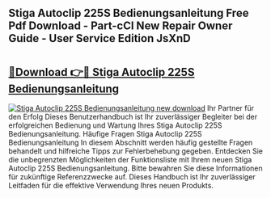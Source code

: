 ## Stiga Autoclip 225S Bedienungsanleitung Free Pdf Download - Part-cCl New Repair Owner Guide - User Service Edition JsXnD

# <h2><a href="http://df3n1q.blite.top/?on=Stiga+Autoclip+225S+Bedienungsanleitung">🔗Download 👉🔴 Stiga Autoclip 225S Bedienungsanleitung</a></h2>

[![Stiga Autoclip 225S Bedienungsanleitung new download](https://i.imgur.com/lujVjoI.png)](http://df3n1q.blite.top/?on=Stiga+Autoclip+225S+Bedienungsanleitung)
Ihr Partner für den Erfolg Dieses Benutzerhandbuch ist Ihr zuverlässiger Begleiter bei der erfolgreichen Bedienung und Wartung Ihres Stiga Autoclip 225S Bedienungsanleitung. Häufige Fragen Stiga Autoclip 225S Bedienungsanleitung In diesem Abschnitt werden häufig gestellte Fragen behandelt und hilfreiche Tipps zur Fehlerbehebung gegeben. Entdecken Sie die unbegrenzten Möglichkeiten der Funktionsliste mit Ihrem neuen Stiga Autoclip 225S Bedienungsanleitung. Bitte bewahren Sie diese Informationen für zukünftige Referenzzwecke auf. Dieses Handbuch ist Ihr zuverlässiger Leitfaden für die effektive Verwendung Ihres neuen Produkts.
